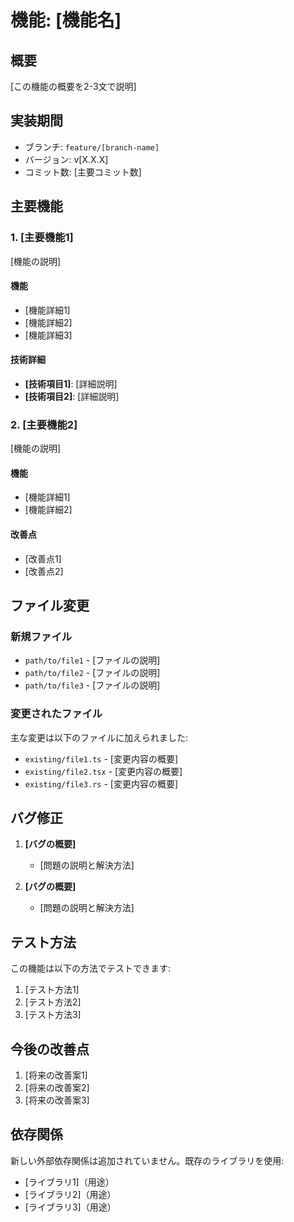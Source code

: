 # 機能: [機能名]

## 概要

[この機能の概要を2-3文で説明]

## 実装期間

- ブランチ: `feature/[branch-name]`
- バージョン: v[X.X.X]
- コミット数: [主要コミット数]

## 主要機能

### 1. [主要機能1]

[機能の説明]

#### 機能

- [機能詳細1]
- [機能詳細2]
- [機能詳細3]

#### 技術詳細

- **[技術項目1]**: [詳細説明]
- **[技術項目2]**: [詳細説明]

### 2. [主要機能2]

[機能の説明]

#### 機能

- [機能詳細1]
- [機能詳細2]

#### 改善点

- [改善点1]
- [改善点2]

## ファイル変更

### 新規ファイル

- `path/to/file1` - [ファイルの説明]
- `path/to/file2` - [ファイルの説明]
- `path/to/file3` - [ファイルの説明]

### 変更されたファイル

主な変更は以下のファイルに加えられました:

- `existing/file1.ts` - [変更内容の概要]
- `existing/file2.tsx` - [変更内容の概要]
- `existing/file3.rs` - [変更内容の概要]

## バグ修正

1. **[バグの概要]**
   - [問題の説明と解決方法]

2. **[バグの概要]**
   - [問題の説明と解決方法]

## テスト方法

この機能は以下の方法でテストできます:

1. [テスト方法1]
2. [テスト方法2]
3. [テスト方法3]

## 今後の改善点

1. [将来の改善案1]
2. [将来の改善案2]
3. [将来の改善案3]

## 依存関係

新しい外部依存関係は追加されていません。既存のライブラリを使用:

- [ライブラリ1]（用途）
- [ライブラリ2]（用途）
- [ライブラリ3]（用途）